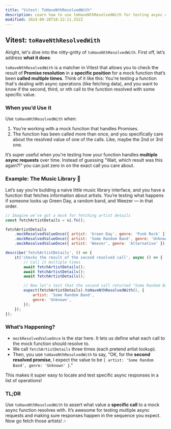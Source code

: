 ```yaml
---
title: "Vitest: ToHaveNthResolvedWith"
description: Learn how to use toHaveNthResolvedWith for testing async calls.
modified: 2024-09-28T18:32:11.252Z
---
```


## Vitest: `toHaveNthResolvedWith`

Alright, let's dive into the nitty-gritty of `toHaveNthResolvedWith`. First off, let’s address **what it does**:

`toHaveNthResolvedWith` is a matcher in Vitest that allows you to check the result of **Promise resolution** in a **specific position** for a mock function that’s been **called multiple times**. Think of it like this: You're testing a function that's dealing with async operations (like fetching data), and you want to know if the second, third, or nth call to the function resolved with some specific value.

### When you’d Use it

Use `toHaveNthResolvedWith` when:

1. You’re working with a mock function that handles Promises.
2. The function has been called more than once, and you specifically care about the resolved value of one of the calls. Like, maybe the 2nd or 3rd one.

It’s super useful when you're testing how your function handles **multiple async requests** over time. Instead of guessing "Wait, which result was this again?!" you can just zero in on the exact call you care about.

### Example: The Music Library 👀

Let’s say you’re building a naive little music library interface, and you have a function that fetches information about artists. You’re testing what happens if someone looks up Green Day, a random band, and Weezer — in that order.

```js
// Imagine we’ve got a mock for fetching artist details
const fetchArtistDetails = vi.fn();

fetchArtistDetails
	.mockResolvedValueOnce({ artist: 'Green Day', genre: 'Punk Rock' })
	.mockResolvedValueOnce({ artist: 'Some Random Band', genre: 'Unknown' })
	.mockResolvedValueOnce({ artist: 'Weezer', genre: 'Alternative' });

describe('fetchArtistDetails', () => {
	it('checks the result of the second resolved call', async () => {
		// Call it multiple times
		await fetchArtistDetails();
		await fetchArtistDetails();
		await fetchArtistDetails();

		// Now let’s test that the second call returned "Some Random Band"
		expect(fetchArtistDetails).toHaveNthResolvedWith(2, {
			artist: 'Some Random Band',
			genre: 'Unknown',
		});
	});
});
```

### What’s Happening?

- `mockResolvedValueOnce` is the star here. It lets us define what each call to the mock function should resolve to.
- We call `fetchArtistDetails` three times (each pretend artist lookup).
- Then, you use `toHaveNthResolvedWith` to say, "OK, for the **second resolved promise**, I expect the value to be `{ artist: 'Some Random Band', genre: 'Unknown' }`."

This makes it super easy to locate and test specific async responses in a list of operations!

### TL;DR

Use `toHaveNthResolvedWith` to assert what value a **specific call** to a mock async function resolves with. It’s awesome for testing multiple async requests and making sure responses happen in the sequence you expect. Now go fetch those artists! 🎶

```ts
```
